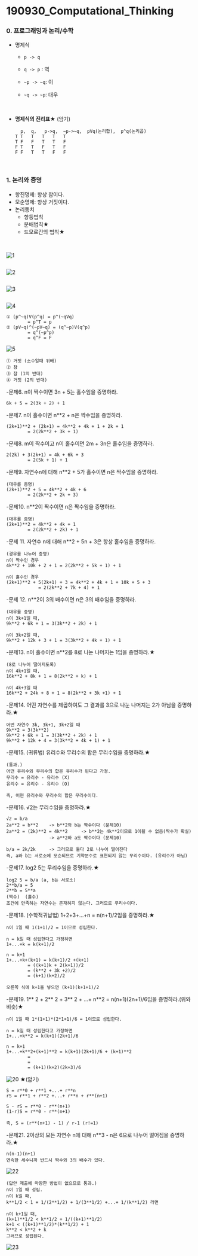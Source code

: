 #  190930_Computational_Thinking



### 0. 프로그래밍과 논리/수학

- 명제식

  - `p -> q`

  - `q -> p` : 역

  - `~p -> ~q`: 이

  - `~q -> ~p`: 대우

    <br>

- **명제식의 진리표**★ (암기)

  ```
	p,	q,	 p->q,	~p->~q,  pVq(논리합),	p^q(논리곱)
  T	T	T	T	T	T
  T	F	F	T	T	F
  F	T	T	F	T	F
  F	F	T	T	F	F
  ```

<br>

### 1. 논리와 증명

- 항진명제: 항상 참이다.
- 모순명제: 항상 거짓이다.
- 논리동치
  - 항등법칙
  - 분배법칙★
  - 드모르간의 법칙★

<br>

![1](assets/1.PNG)

```

```



 ![2](assets/2.PNG)

```

```



 ![3](assets/3.PNG)

```

```



 ![4](assets/4.PNG)

```
① (p^~q)V(p^q) = p^(~qVq)
		= p^T = p
② (pV~q)^(~pV~q) = (q^~p)V(q^p) 
		= q^(~p^p)
		= q^F = F
```

 ![5](assets/5.PNG)

```
① 거짓 (소수일때 위배)
② 참
③ 참 (1의 반대)
④ 거짓 (2의 반대)
```

-문제6. n이 짝수이면 3n + 5는 홀수임을 증명하라.

```
6k + 5 = 2(3k + 2) + 1
```

-문제7. n이 홀수이면 n**2 + n은 짝수임을 증명하라.

```
(2k+1)**2 + (2k+1) = 4k**2 + 4k + 1 + 2k + 1
		= 2(2k**2 + 3k + 1)
```
-문제8. m이 짝수이고 n이 홀수이면 2m + 3n은 홀수임을 증명하라.

```
2(2k) + 3(2k+1) = 4k + 6k + 3
		= 2(5k + 1) + 1
```
-문제9. 자연수n에 대해 n**2 + 5가 홀수이면 n은 짝수임을 증명하라.

```
(대우를 증명)
(2k+1)**2 + 5 = 4k**2 + 4k + 6
		= 2(2k**2 + 2k + 3)
```
-문제10. n**2이 짝수이면 n은 짝수임을 증명하라.

```
(대우를 증명)
(2k+1)**2 = 4k**2 + 4k + 1
		= 2(2k**2 + 2k) + 1
```
-문제 11. 자연수 n에 대해 n**2 + 5n + 3은 항상 홀수임을 증명하라.

```
(경우를 나누어 증명)
n이 짝수인 경우
4k**2 + 10k + 2 + 1 = 2(2k**2 + 5k + 1) + 1

n이 홀수인 경우
(2k+1)**2 + 5(2k+1) + 3 = 4k**2 + 4k + 1 + 10k + 5 + 3
			= 2(2k**2 + 7k + 4) + 1
```
-문제 12. n**2이 3의 배수이면 n은 3의 배수임을 증명하라.

```
(대우를 증명)
n이 3k+1일 때,
9k**2 + 6k + 1 = 3(3k**2 + 2k) + 1

n이 3k+2일 때,
9k**2 + 12k + 3 + 1 = 3(3k**2 + 4k + 1) + 1
```
-문제13. n이 홀수이면 n**2를 8로 나눈 나머지는 1임을 증명하라.★

```
(8로 나누어 떨어지도록)
n이 4k+1일 때,
16k**2 + 8k + 1 = 8(2k**2 + k) + 1

n이 4k+3일 때
16k**2 + 24k + 8 + 1 = 8(2k**2 + 3k +1) + 1
```
-문제14. 어떤 자연수를 제곱하여도 그 결과를 3으로 나눈 나머지는 2가 아님을 증명하라.★

```
어떤 자연수 3k, 3k+1, 3k+2일 때
9k**2 = 3(3k**2)
9k**2 + 6k + 1 = 3(3k**2 + 2k) + 1
9k**2 + 12k + 4 = 3(3k**2 + 4k + 1) + 1
```
-문제15. (귀류법) 유리수와 무리수의 합은 무리수임을 증명하라.★

```
(통과.)
어떤 유리수와 무리수의 합은 유리수가 된다고 가정.
무리수 = 유리수 - 유리수 (X)
유리수 = 유리수 - 유리수 (O)

즉, 어떤 유리수와 무리수의 합은 무리수이다.
```
-문제16. √2는 무리수임을 증명하라.★

```
√2 = b/a
2a**2 = b**2	-> b**2와 b는 짝수이다 (문제10)
2a**2 = (2k)**2 = 4k**2		-> b**2는 4k**2이므로 1이될 수 없음(짝수가 확실)
				-> a**2와 a도 짝수이다 (문제10)
							
b/a = 2k/2k 	-> 그러므로 둘다 2로 나누어 떨어진다
즉, a와 b는 서로소에 모순되므로 기약분수로 표현되지 않는 무리수이다. (유리수가 아님)
```
-문제17. log2 5는 무리수임을 증명하라.★

```
log2 5 = b/a (a, b는 서로소)
2**b/a = 5
2**b = 5**a
(짝수)  (홀수)
조건에 만족하는 자연수는 존재하지 않는다. 그러므로 무리수이다.
```
-문제18. (수학적귀납법) 1+2+3+...+n = n(n+1)/2임을 증명하라.★

```
n이 1일 때 1(1+1)/2 = 1이므로 성립한다.

n = k일 때 성립한다고 가정하면
1+...+k = k(k+1)/2

n = k+1
1+...+k+(k+1) = k(k+1)/2 +(k+1)
		= ((k+1)k + 2(k+1))/2
		= (k**2 + 3k +2)/2 
		= (k+1)(k+2)/2

오른쪽 식에 k+1을 넣으면 (k+1)(k+1+1)/2
```
-문제19. 1** 2 + 2** 2 + 3** 2 + ...+ n**2 = n(n+1)(2n+1)/6임을 증명하라.(위와 비슷)★

```
n이 1일 때 1*(1+1)*(2*1+1)/6 = 1이므로 성립한다.

n = k일 때 성립한다고 가정하면
1+...+k**2 = k(k+1)(2k+1)/6

n = k+1
1+...+k**2+(k+1)**2 = k(k+1)(2k+1)/6 + (k+1)**2
		= 
		= 
		= (k+1)(k+2)(2k+3)/6
```
![20](assets/20.PNG) ★(암기)

```
S = r**0 + r**1 +...+ r**n
rS = r**1 + r**2 +...+ r**n + r**(n+1)

S - rS = r**0 - r**(n+1)
(1-r)S = r**0 - r**(n+1)

즉, S = (r**(n+1) - 1) / r-1 (r!=1)
```
-문제21. 2이상의 모든 자연수 n에 대해 n**3 - n은 6으로 나누어 떨어짐을 증명하라.★

```
n(n-1)(n+1)
연속한 세수니까 반드시 짝수와 3의 배수가 있다.
```
 ![22](C:\Users\eunji_j\TIL\5.Computational_Thinking\assets\22.PNG)

```
(답안 제출에 마땅한 방법이 없으므로 통과.)
n이 1일 때 성립.
n이 k일 때,
k**1/2 < 1 + 1/(2**1/2) + 1/(3**1/2) +...+ 1/(k**1/2) 라면

n이 k+1일 때,
(k+1)**1/2 < k**1/2 + 1/((k+1)**1/2)
k+1 < ((k+1)**1/2)*(k**1/2) + 1
k**2 < k**2 + k
그러므로 성립된다.
```
 ![23](assets/23.PNG)
```

```
